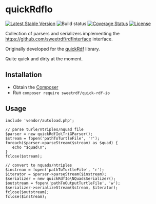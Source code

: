 # quickRdfIo

[![Latest Stable Version](https://poser.pugx.org/sweetrdf/quick-rdf-io/v/stable)](https://packagist.org/packages/sweetrdf/quick-rdf-io)
![Build status](https://github.com/sweetrdf/quickRdfIo/workflows/phpunit/badge.svg?branch=master)
[![Coverage Status](https://coveralls.io/repos/github/sweetrdf/quickRdfIo/badge.svg?branch=master)](https://coveralls.io/github/sweetrdf/quickRdfIo?branch=master)
[![License](https://poser.pugx.org/sweetrdf/quick-rdf-io/license)](https://packagist.org/packages/sweetrdf/quick-rdf-io)

Collection of parsers and serializers implementing the https://github.com/sweetrdf/rdfInterface interface.

Originally developed for the [quickRdf](https://github.com/sweetrdf/quickRdf) library.

Quite quick and dirty at the moment.

## Installation

* Obtain the [Composer](https://getcomposer.org)
* Run `composer require sweetrdf/quick-rdf-io`

## Usage

```
include 'vendor/autoload.php';

// parse turle/ntriples/nquad file
$parser = new quickRdfIo\TriGParser();
$stream = fopen('pathToTurtleFile', 'r');
foreach($parser->parseStream($stream) as $quad) {
   echo "$quad\n";
}
fclose($stream);

// convert to nquads/ntriples
$instream = fopen('pathToTurtleFile', 'r');
$iterator = $parser->parseStream($instream);
$serializer = new quickRdfIo\NQuadsSerializer();
$outstream = fopen('pathToOutputTurtleFile', 'w');
$serializer->serializeStream($stream, $iterator);
fclose($outstream);
fclose($instream);
```
